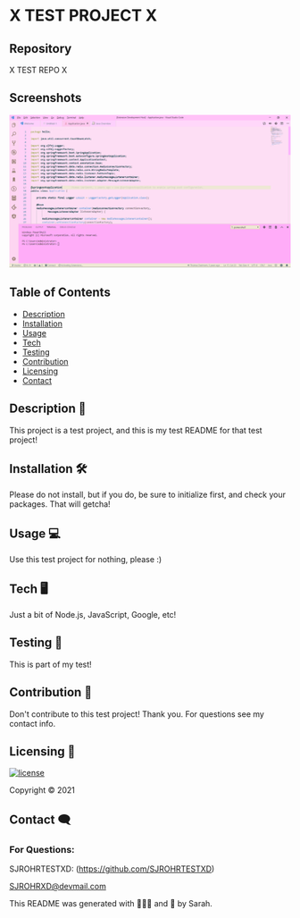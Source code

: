# X TEST PROJECT X #

## Repository ##

X TEST REPO X

## Screenshots ##

<img src="https://raw.githubusercontent.com/niudai/CozyPink/master/images/docs/screenshot_1.png">

## Table of Contents ##

* [Description](#Description-)
* [Installation](#Installation-)
* [Usage](#Usage-)
* [Tech](#Tech-)
* [Testing](#Testing-)
* [Contribution](#Contribution-)
* [Licensing](#Licensing-)
* [Contact](#Contact-)

## Description 📌 ##

This project is a test project, and this is my test README for that test project!

## Installation 🛠 ##

Please do not install, but if you do, be sure to initialize first, and check your packages. That will getcha!

## Usage 💻 ##

Use this test project for nothing, please :)

## Tech 🖥 ##

Just a bit of Node.js, JavaScript, Google, etc!

## Testing 🧷 ##

This is part of my test!

## Contribution 🤝 ##

Don't contribute to this test project! Thank you. For questions see my contact info.

## Licensing 🧾 ##

[![license](https://img.shields.io/badge/license-hotpink)](https://shields.io)

Copyright &copy; 2021

## Contact 🗨 ##
### For Questions: ###

SJROHRTESTXD: (https://github.com/SJROHRTESTXD)

SJROHRXD@devmail.com


This README was generated with 🌼🌿🌷 and 🤍 by Sarah.